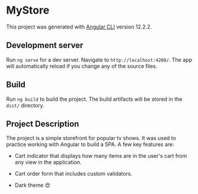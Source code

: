 # MyStore

This project was generated with [Angular CLI](https://github.com/angular/angular-cli) version 12.2.2.

## Development server

Run `ng serve` for a dev server. Navigate to `http://localhost:4200/`. The app will automatically reload if you change any of the source files.

## Build

Run `ng build` to build the project. The build artifacts will be stored in the `dist/` directory.

## Project Description

The project is a simple storefront for popular tv shows. It was used to practice working with Angular to build a SPA. A few key features are:

- Cart indicator that displays how many items are in the user's cart from any view in the application.

- Cart order form that includes custom validators.

- Dark theme 😍
